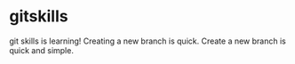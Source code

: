 # gitskills
git skills is learning!
Creating a new branch is quick.
Create a new branch is quick and simple.
